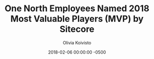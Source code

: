 ---
layout: post
title: "One North Employees Named 2018 Most Valuable Players (MVP) by Sitecore"
date:   2018-02-06 00:00:00 -0500
categories: sitecore
tags: sitecore mvp
author: Olivia Koivisto
target: https://www.onenorth.com/blog/post/one-north-employees-named-2018-most-valuable-players-mvp-by-sitecore
excerpt: One North, a digital agency for professional services organizations, announced Ethel Crosby, Director of Technology Operations & Offerings, and Mike Skutta, Architect, have been named “Most Valuable Professionals (MVP)” by Sitecore, a global leader in experience management software.
---